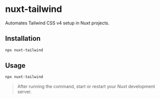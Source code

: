 # nuxt-tailwind

Automates Tailwind CSS v4 setup in Nuxt projects.

## Installation

```bash
npx nuxt-tailwind
```

## Usage

```bash
npx nuxt-tailwind
```

> After running the command, start or restart your Nuxt development server.
